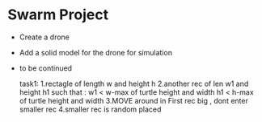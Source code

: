 # Swarm Project
- Create a drone
- Add a solid model for the drone for simulation
- to be continued

    task1:
    1.rectagle of length w and height h
    2.another rec of len w1 and height h1 such that :
           w1 < w-max of turtle height and width
           h1 < h-max of turtle height and width
    3.MOVE around in First rec big , dont enter smaller rec
    4.smaller rec is random placed 